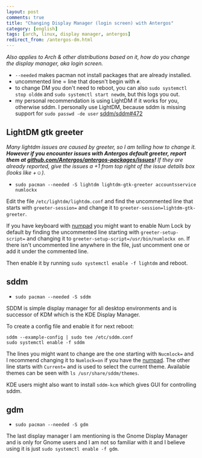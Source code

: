 ```yaml
---
layout: post
comments: true
title: "Changing Display Manager (login screen) with Antergos"
category: [english]
tags: [arch, linux, display manager, antergos]
redirect_from: /antergos-dm.html
---
```


*Also applies to Arch & other distributions based on it, how do you change
 the display manager, aka login screen.*

* `--needed` makes pacman not install packages that are already installed.
* uncommented line = line that doesn't begin with `#`.
* to change DM you don't need to reboot, you can also
  `sudo systemctl stop olddm` and `sudo systemctl start newdm`, but this
  logs you out.
* my personal recommendation is using LightDM if it works for you,
  otherwise sddm. I personally use LightDM, because sddm is missing
  support for `sudo passwd -de user` [sddm/sddm#472](https://github.com/sddm/sddm/issues/472)

## LightDM gtk greeter

*Many lightdm issues are caused by greeter, so I am telling how to change
 it.* ***However if you encounter issues with Antergos default greeter,
 report them at [github.com/Antergos/antergos-packages/issues](https://github.com/Antergos/antergos-packages/issues?q=is:open+lightdm)!*** *If they
 are already reported, give the issues a +1 from top right of the issue
 details box (looks like +☺).*

* `sudo pacman --needed -S lightdm lightdm-gtk-greeter accountsservice numlockx`

Edit the file `/etc/lightdm/lightdm.conf` and find the uncommented line
that starts with `greeter-session=` and change it to
`greeter-session=lightdm-gtk-greeter`.

If you have keyboard with [numpad] you might want to enable Num Lock by
default by finding the uncommented line starting with
`greeter-setup-script=` and changing it to
`greeter-setup-script=/usr/bin/numlockx on`. If there isn't uncommented
line anywhere in the file, just uncomment one or add it under the commented
line.

Then enable it by running `sudo systemctl enable -f lightdm` and reboot.

## sddm

* `sudo pacman --needed -S sddm`

SDDM is simple display manager for all desktop environments and is
successor of KDM which is the KDE Display Manager.

To create a config file and enable it for next reboot:

```
sddm --example-config | sudo tee /etc/sddm.conf
sudo systemctl enable -f sddm
```

The lines you might want to change are the one starting with `Nucmlock=`
and I recommend changing it to `Numlock=on` if you have the [numpad]. The
other line starts with `Current=` and is used to select the current theme.
Available themes can be seen with `ls /usr/share/sddm/themes`.

KDE users might also want to install `sddm-kcm` which gives GUI
for controlling sddm.

## gdm

* `sudo pacman --needed -S gdm`

The last display manager I am mentioning is the Gnome Display Manager and
is only for Gnome users and I am not so familiar with it and I believe
using it is just `sudo systemctl enable -f gdm`.

[numpad]:https://en.wikipedia.org/wiki/numpad
